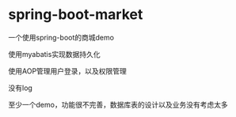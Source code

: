 # spring-boot-market
一个使用spring-boot的商城demo

使用myabatis实现数据持久化

使用AOP管理用户登录，以及权限管理

没有log

至少一个demo，功能很不完善，数据库表的设计以及业务没有考虑太多
